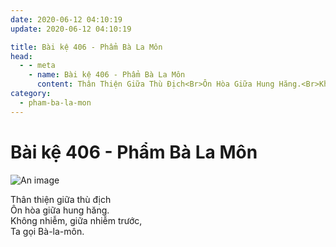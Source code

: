 ```yaml
---
date: 2020-06-12 04:10:19
update: 2020-06-12 04:10:19

title: Bài kệ 406 - Phẩm Bà La Môn
head:
  - - meta
    - name: Bài kệ 406 - Phẩm Bà La Môn
      content: Thân Thiện Giữa Thù Địch<Br>Ôn Hòa Giữa Hung Hăng.<Br>Không Nhiễm, Giữa Nhiễm Trước,<Br>Ta Gọi Bà-La-Môn.<Br>
category:
  - pham-ba-la-mon
---
```


# Bài kệ 406 - Phẩm Bà La Môn

![An image](/img/pham-ba-la-mon/pham-ba-la-mon-406.jpg)

Thân thiện giữa thù địch<br>Ôn hòa giữa hung hăng.<br>Không nhiễm, giữa nhiễm trước,<br>Ta gọi Bà-la-môn.<br>
